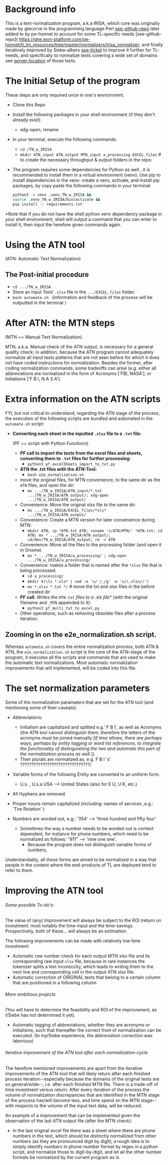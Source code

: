 # Background info

This is a text-normalization program, a.k.a IRISA, which core was originally made by glecorve in the programming language Perl [see-github-repo]( https://github.com/glecorve/irisa-text-normalizer/tree/00ab6459630874a1b2369a6fb8423e1728154c0d) later added to by pe-honnet to account for some TL-specific needs [see-github-repo]( https://ghe.exm-platform.com/pe-honnet/tl_lm_resources/tree/master/normalizers/irisa_normalizer; and finally iteratively improved by Siebe-albers [see-ticket](https://emachines.atlassian.net/browse/TLZD-302) to improve it further for TL-needs, and specifically to normalize texts covering a wide set of domains: see [server-location](/Data/tts_corpus_design/en/domains_after_TN/02_manual_correction) of those texts. 

# The Initial Setup of the program

These steps are only required once in one's environment.

- Clone this Repo

- Install the following packages in your shell environment (if they don't already exist)

  - xdg-open; rename

- In your terminal, execute the following commands:

  - `cd /TN_w_IRISA`
  - `mkdir ATN_input ATN_output MTN_input a_processing EXCEL_files` # to create the necessary throughput & output folders in the repo:

- The program requires some dependencies for Python as well , it is recommended to install them in a virtual environment (venv). Use pip to install dependencies in the venv: create a venv, activate, and install pip packages, by copy paste the following commands in your terminal:

  ```bash
  python3 -m venv .venv_TN_w_IRISA &&
  source .venv_TN_w_IRISA/bin/activate &&
  pip install -r requirements.txt
  ```

*Note that if you do not have the shell python venv dependency package in your shell environment, shell will output a command that you can enter to install it, then input the herefore given commands again.

# Using the ATN tool

(ATN: Automatic Text Normalization)

## The Post-initial procedure

  - `cd .../TN_w_IRISA`
  - Store an input Text/ `.xlsx` file in the `.../EXCEL_files` folder.
  - `bash automate.sh ` (information and feedback of the process will be outputted in the terminal )

# After ATN: the MTN steps

(MTN == Manual Text Normalization)

MTN, a.k.a. Manual check of the ATN output, is necessary for a general quality check; in addition, because the ATN program cannot adequately normalize all input texts patterns that are not seen before for which it does not have coded instructions for normalization. Besides the former, after coding normalization commands, some tradeoffs can arise (e.g. either all abbreviations are normalized in the form of Acronyms ['FBI, NASA'], or Initialisms ['F B I,  N A S A'].

# Extra information on the ATN scripts

FYI, but not critical to understand, regarding the ATN stage of the process, the execution of the following scripts are bundled and automated in the `automate.sh` script:

- **Converting each sheet in the inputted `.xlsx` file to a `.txt` file:**



  (PF == script with Python Functions)

  - **PF call to import the texts from the excel files and sheets, converting them to `.txt` files for further processing:**
    - `python3 pf_excelSheets_import_to_txt.py`
  - **ATN the .txt files with the ATN-Tool:**
    - `bash e2e_normalization.sh`
  - move the original files, for MTN convenience, to the same dir as the `ATN` files, and open the dir:
    - `mv .../TN_w_IRISA/ATN_input/*.txt .../TN_w_IRISA/ATN_output/; xdg-open .../TN_w_IRISA/ATN_output/`
  - Convenience: Move the original xlsx file to the same dir:
    - `mv .../TN_w_IRISA/EXCEL_files/*xls* .../TN_w_IRISA/ATN_output/`
  - Convenience: Create a MTN version for later convenience during MTN:
    - `mkdir ATN; cp *ATN.txt ATN; rename 's/ATN/MTN/' *ATN.txt; cd ATN; mv * .../TN_w_IRISA/ATN_output/; cd/dev/TN_w_IRISA/ATN_output; rm -r ATN`
  - Convenience: Move all the files to the processing folder (and open it in Gnome)
    - `mv * .../TN_w_IRISA/a_processing/ ; xdg-open .../TN_w_IRISA/a_processing/`
  - Convenience: makes a folder that is named after the `*xlsx` file that is being processed:
    - `cd a_processing/`
    - `mkdir $(\ls *.xls* | sed -e 's/ /_/g' -e 's/\.xlsx//')`
    - `mv *.xlsx *.txt */` # move the txt and xlsx files in the before created dir
  - **PF call**:  **Writes the `MTN.txt` files to a .xls* file** (with the original filename and `_MTN` appended to it):
    - `python3 pf_multi_txt_to_excel.py`
  - Other operations, such as removing obsolete files after a process iteration.

## Zooming in on the e2e_normalization.sh script.

Whereas `automate.sh` covers the entire normalization process, both ATN & ATN, the `e2e_normalization.sh` script  is the  core of the ATN-stage of the program, it executes all the scripts and commands that are used to make the automatic text normalizations. Most automatic normalization improvements that will implemented, will be coded into this file.

# The set normalization parameters

Some of the normalization paramaters that are set for the ATN tool (and mentioning some of their caveats):

- Abbreviations:
  -  Initialism are capitalized and splitted e.g.' F B I', as well as Acronyms (the ATN tool cannot distinguish them, therefore the letters of the acronyms must be joined manually *[if time allows, there are perhaps ways, perhaps by entity tagging or word list references, to integrate the functionality of distinguishing the two and automate this part of the normalization process as well* ]).
  - Their plurals are normalized as, e.g. F B I 's' ???????????????????????????????/

- Variable forms of the following Entity are converted to an uniform form.
  - U.s. , U.s.a USA --> United States (also for E U, U K, etc.)
- All Hyphens are removed
- Proper nouns remain capitalized (including: names of services ,e.g.: 'Tire Rotation' )
- Numbers are worded out, e.g.: '354' --> 'three hundred and fifty four'
  - Sometimes the way a number needs to be worded out is context dependent, for instance for phone numbers, which need to be normalized as follows: "911" --> 'nine one one'.
    - Because the program does not distinguish variable forms of numbers,


Understandably, all these forms are aimed to be normalized in a way that people in the context where the end-products of TL are deployed tend to refer to them.

# Improving the ATN tool

###### Some possible To-do's:

The value of (any) Improvement will always be subject to the ROI (return on investment: most notably the time-input and the time-savings. Prospectively, both of these... will always be an estimation.

The following improvements can be made with relatively low time investment:

- Automatic row number check for each output MTN xlsx file and its corresponding raw input `xlsx` file, because in rare instances the tokenizer splits a text incorecclty, which leads to writing them to the next line and corresponding cell in the output ATN xlsx file.
- Automatic correction of ORIGINAL texts that belong to a certain column that are positioned in a following column

###### More ambitious projects

 (You will have to determine the feasibility and ROI of the improvement, as I/Siebe has not determined it yet).

- Automatic tagging of abbreviations, whether they are acronyms or initialisms, such that thereafter the correct from of normalization can be executed. (In my/Siebe experience, the abbreviation correction was laborious)

###### Iterative improvement of the ATN tool after each normalization-cycle

The herefore mentioned improvements are apart from the iterative improvements of the ATN-tool that will likely return after each finished process iteration--especially because the domains of the original texts are so general/wide--, i.e. after each finished MTN file. There is a trade-off of time investment versus return: After every iteration of the process the volume of normalization discrepancies that are identified in the MTN stage of the process has/will become less, and time spend on the MTN stage--with respects to the volume of the input text data, will be reduced.

An example of a improvement that can be implemented given the observation of the last ATN output file (after the MTN check):

- In the last original excel file there was a sheet where there are  phone numbers in the text, which should be distinctly normalized from other numbers (as they are pronounced digit by digit); a rough idea is to simply identify numbers in phone-number format by regex in a python script, and normalize those to digit-by-digit, and let all the other number formats be normalized by the current program as is.
